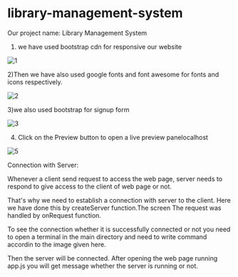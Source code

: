 # library-management-system


Our project name: Library Management System

1) we have used bootstrap cdn for responsive our website

![1](https://user-images.githubusercontent.com/43327928/49728305-90d86a80-fc9c-11e8-8afd-7fd74a7e9270.png)

2)Then we have also used google fonts and font awesome for fonts and icons respectively.

![2](https://user-images.githubusercontent.com/43327928/49728332-9f268680-fc9c-11e8-8807-c665e3503743.png)

3)we also used bootstrap for signup form

![3](https://user-images.githubusercontent.com/43327928/49728345-a51c6780-fc9c-11e8-96ab-9336ecc6f3e1.png)

4) Click on the Preview button to open a live preview panelocalhost 

![5](https://user-images.githubusercontent.com/43327928/49728837-07c23300-fc9e-11e8-8c3d-dcec639aad2d.png)











Connection with Server:

Whenever a client send request to access the web page, server needs to respond to give access to the client of web page or not. 

That's why we need to establish a connection with server to the client. Here we have done this by createServer function.The screen The request was handled by onRequest function. 

To see the connection whether it is successfully connected or not you need to open a terminal in the main directory and need to write command accordin to the image given here.

Then the server will be connected. After opening the web page running app.js you will get message whether the server is running or not.  

